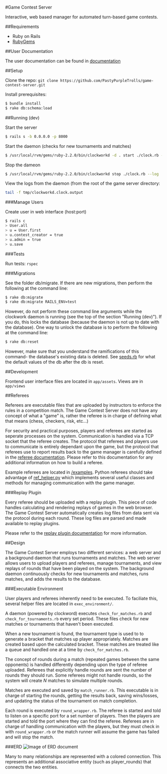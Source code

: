 #Game Contest Server

Interactive, web based manager for automated turn-based game contests.

##Requirements

* Ruby on Rails
* [RubyGems](https://rubygems.org)

##User Documentation

The user documentation can be found in [documentation](/documentation)

##Setup

Clone the repo: `git clone https://github.com/PastyPurpleTrolls/game-contest-server.git`

Install prerequisites:
```bash
$ bundle install
$ rake db:schema:load
```

##Running (dev)

Start the server

```bash
$ rails s -b 0.0.0.0 -p 8000
```

Start the daemon (checks for new tournaments and matches)

```bash
$ /usr/local/rvm/gems/ruby-2.2.0/bin/clockworkd -d . start ./clock.rb --log
```

Stop the dameon

```bash
$ /usr/local/rvm/gems/ruby-2.2.0/bin/clockworkd stop ./clock.rb --log
```

View the logs from the daemon (from the root of the game server directory: 

```bash 
tail -f tmp/clockworkd.clock.output
```

###Manage Users

Create user in web interface (host:port)

```bash
$ rails c
> User.all
> u = User.first
> u.contest_creator = true
> u.admin = true
> u.save
```

###Tests

Run tests: `rspec`


###Migrations

See the folder db/migrate. If there are new migrations, then perform the following at the command line:
```bash
$ rake db:migrate
$ rake db:migrate RAILS_ENV=test
```

However, do not perform these command line arguments while the clockwork daemon is running (see the top of the section "Running (dev)"). If you do, this locks the database (because the daemon is not up to date with the database). One way to unlock the database is to perform the following at the command line:
```bash
$ rake db:reset
```

However, make sure that you understand the ramifications of this command- the database's existing data is deleted. See [seeds.rb](/db/seeds/development.rb) for what the default values of the db after the db is reset.

##Development

Frontend user interface files are located in `app/assets`. Views are in `app/views`

##Referees

Referees are executable files that are uploaded by instructors to enforce the rules in a competition match. The Game Contest Server does not have any concept of what a "game" is, rather the referee is in charge of defining what that means (chess, checkers, risk, etc...) 

For security and practical purposes, players and referees are started as seperate processes on the system. Communication is handled via a TCP socket that the referee creates. The protocol that referees and players use to communicate is entirely dependant upon the game, but the protocol that referees use to report results back to the game manager is carefully defined in the [referee documentation](documentation/creator/referee.md). Please refer to this documentation for any additional information on how to build a referee.

Example referees are located in [/examples](examples). Python referees should take advantage of [ref_helper.py](examples/ref_helper.py) which implements several useful classes and methods for managing communication with the game manager.

###Replay Plugin

Every referee should be uploaded with a replay plugin. This piece of code handles calculating and rendering replays of games in the web browser. The Game Contest Server automatically creates log files from data sent via the protocol during each round. These log files are parsed and made available to replay plugins. 

Please refer to the [replay plugin documentation](documentation/creator/referee.md#replay-plugin) for more information.

##Design

The Game Contest Server employs two different services: a web server and a background daemon that runs tournaments and matches. The web server allows users to upload players and referees, manage tournaments, and view replays of rounds that have been played on the system. The background daemon continuously checks for new tournaments and matches, runs matches, and adds the results to the database.

###Executable Environment

User players and referees inherently need to be executed. To faciliate this, several helper files are located in `exec_environment/`.

A daemon (powered by clockword) executes `check_for_matches.rb` and `check_for_tournaments.rb` every set period. These files check for new matches or tournaments that haven't been executed. 

When a new tournament is found, the tournament type is used to to generate a bracket that matches up player appropriately. Matches are created based upon the calculated bracket. These matches are treated like a queue and handled one at a time by `check_for_matches.rb`. 

The concept of rounds during a match (repeated games between the same opponents) is handled differently depending upon the type of referee uploaded. Referees that explicitly handle rounds are sent the number of rounds they should run. Some referees might not handle rounds, so the system will create *N* matches to simulate multiple rounds. 

Matches are executed and saved by `match_runner.rb`. This executable is in charge of starting the rounds, getting the results back, saving wins/losses, and updating the status of the tournament on match completion. 

Each round is executed by `round_wrapper.rb`. The referee is started and told to listen on a specific port for a set number of players. Then the players are started and told the port where they can find the referee. Referees are in charge of handling communication with the players, but they must check in with `round_wrapper.rb` or the match runner will assume the game has failed and will stop the match. 

###ERD
![Image of ERD document](/documentation/GameContestServerERD.png)

Many to many relationships are represented with a colored connection. This represents an additional associative entity (such as player_rounds) that connects the two entities. 
